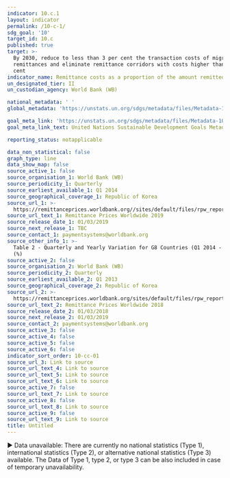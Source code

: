 ```yaml
---
indicator: 10.c.1
layout: indicator
permalink: /10-c-1/
sdg_goal: '10'
target_id: 10.c
published: true
target: >-
  By 2030, reduce to less than 3 per cent the transaction costs of migrant
  remittances and eliminate remittance corridors with costs higher than 5 per
  cent
indicator_name: Remittance costs as a proportion of the amount remitted
un_designated_tier: II
un_custodian_agency: World Bank (WB)

national_metadata: ' '
global_metadata: 'https://unstats.un.org/sdgs/metadata/files/Metadata-10-0C-01.pdf'

goal_meta_link: 'https://unstats.un.org/sdgs/metadata/files/Metadata-10-0C-01.pdf'
goal_meta_link_text: United Nations Sustainable Development Goals Metadata (PDF 4.0 MB)

reporting_status: notapplicable

data_non_statistical: false
graph_type: line
data_show_map: false
source_active_1: false
source_organisation_1: World Bank (WB)
source_periodicity_1: Quarterly
source_earliest_available_1: Q1 2014
source_geographical_coverage_1: Republic of Korea
source_url_1: >-
  https://remittanceprices.worldbank.org//sites/default/files/rpw_report_march_2019.pdf
source_url_text_1: Remittance Prices Worldwide 2019
source_release_date_1: 01/03/2019
source_next_release_1: TBC
source_contact_1: paymentsystems@worldbank.org
source_other_info_1: >-
  Table 2 - Quarterly and Yearly Variation for G8 Countries (Q1 2014 - Q1 2019)
  (%)
source_active_2: false
source_organisation_2: World Bank (WB)
source_periodicity_2: Quarterly
source_earliest_available_2: Q1 2013
source_geographical_coverage_2: Republic of Korea
source_url_2: >-
  https://remittanceprices.worldbank.org/sites/default/files/rpw_report_march2018.pdf
source_url_text_2: Remittance Prices Worldwide 2018
source_release_date_2: 01/03/2018
source_next_release_2: 01/03/2019
source_contact_2: paymentsystems@worldbank.org
source_active_3: false
source_active_4: false
source_active_5: false
source_active_6: false
indicator_sort_order: 10-cc-01
source_url_3: Link to source
source_url_text_4: Link to source
source_url_text_5: Link to source
source_url_text_6: Link to source
source_active_7: false
source_url_text_7: Link to source
source_active_8: false
source_url_text_8: Link to source
source_active_9: false
source_url_text_9: Link to source
title: Untitled
---
```

▶ Data unavailable: There are currently no national statistics (Type 1), international statistics (Type 2), or alternative national statistics (Type 3) available. The Data of Type 1, type 2, or type 3 can be also included in case of temporary unavailability.
